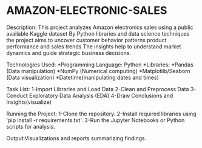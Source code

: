 # AMAZON-ELECTRONIC-SALES 
Description:
This project analyzes Amazon electronics sales using a public available Kaggle dataset By Python libraries and data science techniques the project aims to uncover customer behavior patterns product performance and sales trends The insights help to understand market dynamics and guide strategic business decisions.

Technologies Used:
*Programming Language: Python
*Libraries:
*Pandas (Data manipulation)
*NumPy (Numerical computing)
*Matplotlib/Seaborn (Data visualization)
*Datetime(manipulating dates and times)

Task List:
1-Import Libraries and Load Data
2-Clean and Preprocess Data
3-Conduct Exploratory Data Analysis (EDA)
4-Draw Conclusions and Insights(visualize)

Running the Project:
1-Clone the repository.
2-Install required libraries using 'pip install -r requirements.txt'.
3-Run the Jupyter Notebooks or Python scripts for analysis.

Output:Visualizations and reports summarizing findings.
